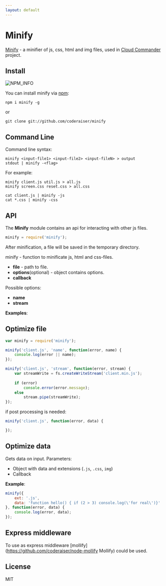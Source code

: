 ```yaml
---
layout: default
---
```


Minify
===============
[NPM_INFO_IMG]:             https://nodei.co/npm/minify.png?stars

[Minify](http://coderaiser.github.io/minify "Minify") - a minifier of js, css, html and img files,
used in [Cloud Commander](http://cloudcmd.io "Cloud Commander") project.

Install
---------------
![NPM_INFO][NPM_INFO_IMG]

You can install minify via [npm](https://www.npmjs.org/):

    npm i minify -g
or
    
    git clone git://github.com/coderaiser/minify

Command Line
---------------
Command line syntax:

```
minify <input-file1> <input-file2> <input-fileN> > output
stdout | minify -<flag>
```
For example:

```
minify client.js util.js > all.js
minify screen.css reset.css > all.css

cat client.js | minify -js
cat *.css | minify -css
```

API
---------------
The **Minify** module contains an api for interacting with other js files.


```js
minify = require('minify');
```
After minification, a file will be saved in the temporary directory.

minify - function to minificate js, html and css-files.

 - **file**                 - path to file.
 - **options**(optional)    - object contains options.
 - **callback**

Possible options:
 
- **name**
- **stream**

**Examples**:

## Optimize file
```js
var minify = require('minify');

minify('client.js', 'name', function(error, name) {
    console.log(error || name);
});
```

```js
minify('client.js', 'stream', function(error, stream) {
    var streamWrite = fs.createWriteStream('client.min.js');
    
    if (error)
        console.error(error.message);
    else
        stream.pipe(streamWrite);
});
```

if post processing is needed: 

```js
minify('client.js', function(error, data) {

});
```

## Optimize data
Gets data on input.
Parameters:
- Object with data and extensions (`.js`, `.css`, `img`)
- Callback

**Example**:

```js
minify({
    ext: '.js',
    data: 'function hello() { if (2 > 3) console.log(\'for real\')}'
}, function(error, data) {
    console.log(error, data);
});
```

## Express middleware

To use as express middleware [mollify](https://github.com/coderaiser/node-mollify Mollify) could be used.

License
---------------

MIT
